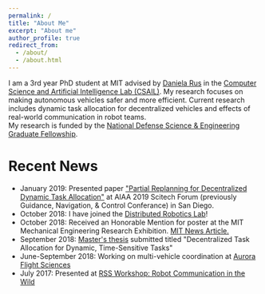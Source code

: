 ```yaml
---
permalink: /
title: "About Me"
excerpt: "About me"
author_profile: true
redirect_from: 
  - /about/
  - /about.html
---
```


I am a 3rd year PhD student at MIT advised by [Daniela Rus](https://www.csail.mit.edu/) in the [Computer Science and Artificial Intelligence Lab (CSAIL)](https://www.csail.mit.edu/).  My research focuses on making autonomous vehicles safer and more efficient.  Current research includes dynamic task allocation for decentralized vehicles and effects of real-world communication in robot teams.  
My research is funded by the [National Defense Science & Engineering Graduate Fellowship](https://www.ndsegfellowships.org/).

Recent News
======
* January 2019:  Presented paper ["Partial Replanning for Decentralized Dynamic Task Allocation"](https://noambuckman.github.io/publication/2019-01-08-partial_replanning_for_decentralized_dynamic_task_allocation) at AIAA 2019 Scitech Forum (previously Guidance, Navigation, & Control Conferance) in San Diego.
* October 2018:  I have joined the [Distributed Robotics Lab](https://www.csail.mit.edu/research/distributed-robotics-laboratory)!
* October 2018:  Received an Honorable Mention for poster at the MIT Mechanical Engineering Research Exhibition.  [MIT News Article.](http://news.mit.edu/2018/mit-mechanical-engineering-students-present-solutions-problems-1005)
* September 2018: [Master's thesis](https://noambuckman.github.io/publication/2018-09-01-mastersthesis) submitted titled "Decentralized Task Allocation for Dynamic, Time-Sensitive Tasks"
* June-September 2018:  Working on multi-vehicle coordination at [Aurora Flight Sciences](https://www.aurora.aero/)
* July 2017: Presented at [RSS Workshop: Robot Communication in the Wild](https://rss2017-rcw.mit.edu/)


